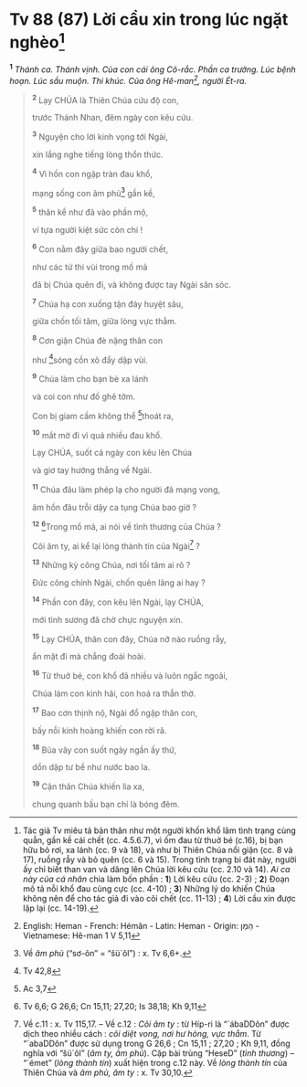 # Tv 88 (87) Lời cầu xin trong lúc ngặt nghèo[^1-b08f471d-c6fd-4258-9d79-bb4c492d50ec]

<sup><b>1</b></sup> _Thánh ca. Thánh vịnh. Của con cái ông Cô-rắc. Phần ca trưởng. Lúc bệnh hoạn. Lúc sầu muộn. Thi khúc. Của ông Hê-man[^6-b08f471d-c6fd-4258-9d79-bb4c492d50ec], người Ét-ra._

> <sup><b>2</b></sup> Lạy CHÚA là Thiên Chúa cứu độ con,
>
> trước Thánh Nhan, đêm ngày con kêu cứu.
>
> <sup><b>3</b></sup> Nguyện cho lời kinh vọng tới Ngài,
>
> xin lắng nghe tiếng lòng thổn thức.
>
> <sup><b>4</b></sup> Vì hồn con ngập tràn đau khổ,
>
> mạng sống con âm phủ[^2-b08f471d-c6fd-4258-9d79-bb4c492d50ec] gần kề,
>
> <sup><b>5</b></sup> thân kể như đã vào phần mộ,
>
> ví tựa người kiệt sức còn chi !
>
> <sup><b>6</b></sup> Con nằm đây giữa bao người chết,
>
> như các tử thi vùi trong mồ mả
>
> đã bị Chúa quên đi, và không được tay Ngài săn sóc.
>
> <sup><b>7</b></sup> Chúa hạ con xuống tận đáy huyệt sâu,
>
> giữa chốn tối tăm, giữa lòng vực thẳm.
>
> <sup><b>8</b></sup> Cơn giận Chúa đè nặng thân con
>
> như [^1@-b08f471d-c6fd-4258-9d79-bb4c492d50ec]sóng cồn xô đẩy dập vùi.
>
> <sup><b>9</b></sup> Chúa làm cho bạn bè xa lánh
>
> và coi con như đồ ghê tởm.
>
> Con bị giam cầm không thể [^2@-b08f471d-c6fd-4258-9d79-bb4c492d50ec]thoát ra,
>
> <sup><b>10</b></sup> mắt mờ đi vì quá nhiều đau khổ.
>
> Lạy CHÚA, suốt cả ngày con kêu lên Chúa
>
> và giơ tay hướng thẳng về Ngài.
>
> <sup><b>11</b></sup> Chúa đâu làm phép lạ cho người đã mạng vong,
>
> âm hồn đâu trỗi dậy ca tụng Chúa bao giờ ?
>
> <sup><b>12</b></sup> [^3@-b08f471d-c6fd-4258-9d79-bb4c492d50ec]Trong mồ mả, ai nói về tình thương của Chúa ?
>
> Cõi âm ty, ai kể lại lòng thành tín của Ngài[^3-b08f471d-c6fd-4258-9d79-bb4c492d50ec] ?
>
> <sup><b>13</b></sup> Những kỳ công Chúa, nơi tối tăm ai rõ ?
>
> Đức công chính Ngài, chốn quên lãng ai hay ?
>
> <sup><b>14</b></sup> Phần con đây, con kêu lên Ngài, lạy CHÚA,
>
> mới tinh sương đã chờ chực nguyện xin.
>
> <sup><b>15</b></sup> Lạy CHÚA, thân con đây, Chúa nỡ nào ruồng rẫy,
>
> ẩn mặt đi mà chẳng đoái hoài.
>
> <sup><b>16</b></sup> Từ thuở bé, con khổ đã nhiều và luôn ngắc ngoải,
>
> Chúa làm con kinh hãi, con hoá ra thẫn thờ.
>
> <sup><b>17</b></sup> Bao cơn thịnh nộ, Ngài đổ ngập thân con,
>
> bấy nỗi kinh hoàng khiến con rời rã.
>
> <sup><b>18</b></sup> Bủa vây con suốt ngày ngần ấy thứ,
>
> dồn dập tư bề như nước bao la.
>
> <sup><b>19</b></sup> Cận thân Chúa khiến lìa xa,
>
> chung quanh bầu bạn chỉ là bóng đêm.

[^1-b08f471d-c6fd-4258-9d79-bb4c492d50ec]: Tác giả Tv miêu tả bản thân như một người khốn khổ lâm tình trạng cùng quẫn, gần kề cái chết (cc. 4.5.6.7), vì ốm đau từ thuở bé (c.16), bị bạn hữu bỏ rơi, xa lánh (cc. 9 và 18), và như bị Thiên Chúa nổi giận (cc. 8 và 17), ruồng rẫy và bỏ quên (cc. 6 và 15). Trong tình trạng bi đát này, người ấy chỉ biết than van và dâng lên Chúa lời kêu cứu (cc. 2.10 và 14). _Ai ca này của cá nhân_ chia làm bốn phần : **1**) Lời kêu cứu (cc. 2-3) ; **2**) Đoạn mô tả nỗi khổ đau cùng cực (cc. 4-10) ; **3**) Những lý do khiến Chúa không nên để cho tác giả đi vào cõi chết (cc. 11-13) ; **4**) Lời cầu xin được lặp lại (cc. 14-19).

[^2-b08f471d-c6fd-4258-9d79-bb4c492d50ec]: Về _âm phủ_ (“sơ-ôn” = “šü´ôl”) : x. Tv 6,6+.

[^3-b08f471d-c6fd-4258-9d79-bb4c492d50ec]: Về c.11 : x. Tv 115,17. – Về c.12 : _Cõi âm ty_ : từ Híp-ri là “´ábaDDôn” được dịch theo nhiều cách : _cõi diệt vong, nơi hư hỏng, vực thẳm_. Từ “´abaDDôn” được sử dụng trong G 26,6 ; Cn 15,11 ; 27,20 ; Kh 9,11, đồng nghĩa với “šü´ôl” (_âm ty, âm phủ_). Cặp bài trùng “HeseD” (_tình thương_) – “´émet” (_lòng thành tín_) xuất hiện trong c.12 này. Về _lòng thành tín_ của Thiên Chúa và _âm phủ, âm ty_ : x. Tv 30,10.

[^6-b08f471d-c6fd-4258-9d79-bb4c492d50ec]: English: Heman - French: Hémân - Latin: Heman - Origin: &#1492;&#1461;&#1502;&#1464;&#1503; - Vietnamese: Hê-man 1 V 5,11

[^1@-b08f471d-c6fd-4258-9d79-bb4c492d50ec]: Tv 42,8

[^2@-b08f471d-c6fd-4258-9d79-bb4c492d50ec]: Ac 3,7

[^3@-b08f471d-c6fd-4258-9d79-bb4c492d50ec]: Tv 6,6; G 26,6; Cn 15,11; 27,20; Is 38,18; Kh 9,11

